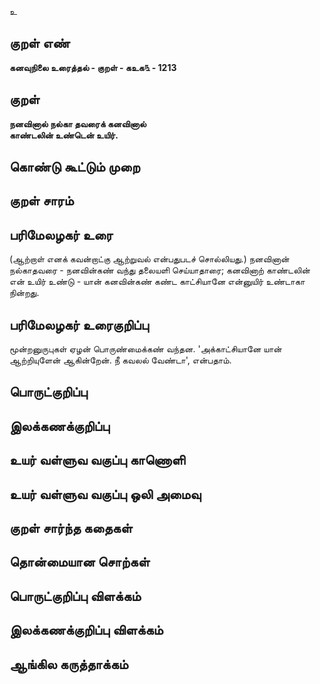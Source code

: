 உ

## குறள் எண் 

**கனவுநிலை உரைத்தல் - குறள் - கஉக௩ - 1213**

## குறள் 

**நனவினால் நல்கா தவரைக் கனவினால்  
காண்டலின் உண்டென் உயிர்.**

## கொண்டு கூட்டும் முறை


## குறள் சாரம் 


## பரிமேலழகர் உரை

(ஆற்றாள் எனக் கவன்றாட்கு ஆற்றுவல் என்பதுபடச் சொல்லியது.) நனவினான் நல்காதவரை - நனவின்கண் வந்து தலையளி செய்யாதாரை; கனவினாற் காண்டலின் என் உயிர் உண்டு - யான் கனவின்கண் கண்ட காட்சியானே என்னுயிர் உண்டாகா நின்றது.

## பரிமேலழகர் உரைகுறிப்பு   

மூன்றனுருபுகள் ஏழன் பொருண்மைக்கண் வந்தன. 'அக்காட்சியானே யான் ஆற்றியுளேன் ஆகின்றேன். நீ கவலல் வேண்டா', என்பதாம்.

## பொருட்குறிப்பு 


## இலக்கணக்குறிப்பு  


## உயர் வள்ளுவ வகுப்பு காணொளி


## உயர் வள்ளுவ வகுப்பு ஒலி அமைவு 

 
## குறள் சார்ந்த கதைகள் 


## தொன்மையான சொற்கள்


## பொருட்குறிப்பு விளக்கம்


## இலக்கணக்குறிப்பு விளக்கம்


## ஆங்கில கருத்தாக்கம் 


